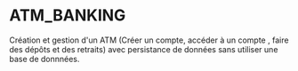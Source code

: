 # ATM_BANKING
Création et gestion d'un ATM (Créer un compte, accéder à un compte , faire des dépôts et des retraits) avec persistance de données sans utiliser une base de donnnées.
